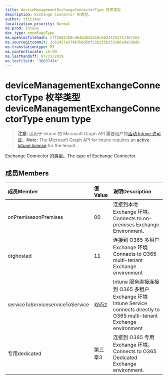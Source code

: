 ```yaml
---
title: deviceManagementExchangeConnectorType 枚举类型
description: Exchange Connector 的类型。
author: tfitzmac
localization_priority: Normal
ms.prod: Intune
doc_type: enumPageType
ms.openlocfilehash: cff16857b9cd646db2da18c662447527173673e3
ms.sourcegitcommit: 2c62457e57467b8d50f21b255b553106a9a5d8d6
ms.translationtype: MT
ms.contentlocale: zh-CN
ms.lasthandoff: 07/31/2019
ms.locfileid: "36037434"
---
```

# <a name="devicemanagementexchangeconnectortype-enum-type"></a><span data-ttu-id="723e3-103">deviceManagementExchangeConnectorType 枚举类型</span><span class="sxs-lookup"><span data-stu-id="723e3-103">deviceManagementExchangeConnectorType enum type</span></span>

> <span data-ttu-id="723e3-104">**注意:** 适用于 Intune 的 Microsoft Graph API 需要租户的[活动 Intune 许可证](https://go.microsoft.com/fwlink/?linkid=839381)。</span><span class="sxs-lookup"><span data-stu-id="723e3-104">**Note:** The Microsoft Graph API for Intune requires an [active Intune license](https://go.microsoft.com/fwlink/?linkid=839381) for the tenant.</span></span>

<span data-ttu-id="723e3-105">Exchange Connector 的类型。</span><span class="sxs-lookup"><span data-stu-id="723e3-105">The type of Exchange Connector.</span></span>

## <a name="members"></a><span data-ttu-id="723e3-106">成员</span><span class="sxs-lookup"><span data-stu-id="723e3-106">Members</span></span>
|<span data-ttu-id="723e3-107">成员</span><span class="sxs-lookup"><span data-stu-id="723e3-107">Member</span></span>|<span data-ttu-id="723e3-108">值</span><span class="sxs-lookup"><span data-stu-id="723e3-108">Value</span></span>|<span data-ttu-id="723e3-109">说明</span><span class="sxs-lookup"><span data-stu-id="723e3-109">Description</span></span>|
|:---|:---|:---|
|<span data-ttu-id="723e3-110">onPremises</span><span class="sxs-lookup"><span data-stu-id="723e3-110">onPremises</span></span>|<span data-ttu-id="723e3-111">0</span><span class="sxs-lookup"><span data-stu-id="723e3-111">0</span></span>|<span data-ttu-id="723e3-112">连接到本地 Exchange 环境。</span><span class="sxs-lookup"><span data-stu-id="723e3-112">Connects to on-premises Exchange Environment.</span></span>|
|<span data-ttu-id="723e3-113">otg</span><span class="sxs-lookup"><span data-stu-id="723e3-113">hosted</span></span>|<span data-ttu-id="723e3-114">1</span><span class="sxs-lookup"><span data-stu-id="723e3-114">1</span></span>|<span data-ttu-id="723e3-115">连接到 O365 多租户 Exchange 环境</span><span class="sxs-lookup"><span data-stu-id="723e3-115">Connects to O365 multi-tenant Exchange environment</span></span>|
|<span data-ttu-id="723e3-116">serviceToService</span><span class="sxs-lookup"><span data-stu-id="723e3-116">serviceToService</span></span>|<span data-ttu-id="723e3-117">双面</span><span class="sxs-lookup"><span data-stu-id="723e3-117">2</span></span>|<span data-ttu-id="723e3-118">Intune 服务直接连接到 O365 多租户 Exchange 环境</span><span class="sxs-lookup"><span data-stu-id="723e3-118">Intune Service connects directly to O365 multi-tenant Exchange environment</span></span>|
|<span data-ttu-id="723e3-119">专用</span><span class="sxs-lookup"><span data-stu-id="723e3-119">dedicated</span></span>|<span data-ttu-id="723e3-120">第三章</span><span class="sxs-lookup"><span data-stu-id="723e3-120">3</span></span>|<span data-ttu-id="723e3-121">连接到 O365 专用 Exchange 环境。</span><span class="sxs-lookup"><span data-stu-id="723e3-121">Connects to O365 Dedicated Exchange environment.</span></span>|




